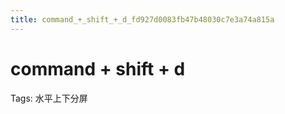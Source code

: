 ```yaml
---
title: command_+_shift_+_d_fd927d0083fb47b48030c7e3a74a815a
---
```


# command + shift + d

Tags: 水平上下分屏